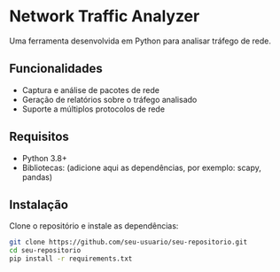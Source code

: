 # Network Traffic Analyzer

Uma ferramenta desenvolvida em Python para analisar tráfego de rede.

## Funcionalidades

- Captura e análise de pacotes de rede
- Geração de relatórios sobre o tráfego analisado
- Suporte a múltiplos protocolos de rede

## Requisitos

- Python 3.8+
- Bibliotecas: (adicione aqui as dependências, por exemplo: scapy, pandas)

## Instalação

Clone o repositório e instale as dependências:

```bash
git clone https://github.com/seu-usuario/seu-repositorio.git
cd seu-repositorio
pip install -r requirements.txt